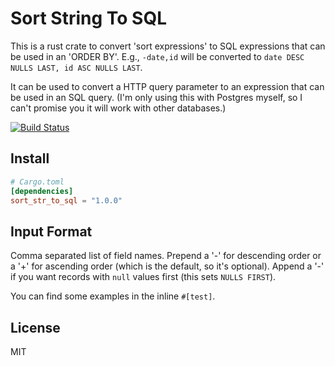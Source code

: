 # Sort String To SQL

This is a rust crate to convert 'sort expressions' to SQL expressions that can be used in an 'ORDER BY'. E.g., `-date,id` will be converted to `date DESC NULLS LAST, id ASC NULLS LAST`.

It can be used to convert a HTTP query parameter to an expression that can be used in an SQL query. (I'm only using this with Postgres myself, so I can't promise you it will work with other databases.)

[![Build Status](https://travis-ci.org/killercup/rust-sortStringToSql.svg)](https://travis-ci.org/killercup/rust-sortStringToSql)

## Install

```toml
# Cargo.toml
[dependencies]
sort_str_to_sql = "1.0.0"
```

## Input Format

Comma separated list of field names. Prepend a '-' for descending order or a '+' for ascending order (which is the default, so it's optional). Append a '-' if you want records with `null` values first (this sets `NULLS FIRST`).

You can find some examples in the inline `#[test]`.

## License

MIT
